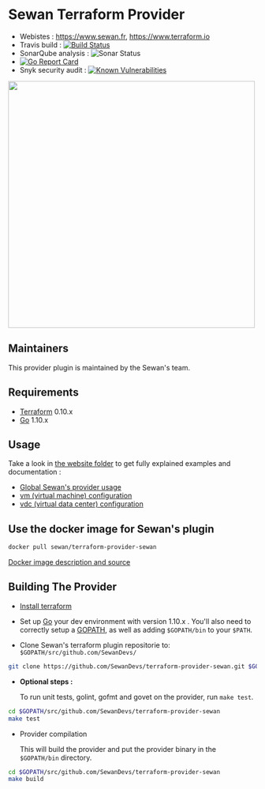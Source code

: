 Sewan Terraform Provider
========================

- Webistes : https://www.sewan.fr, https://www.terraform.io
- Travis build : [![Build Status](https://travis-ci.com/SewanDevs/terraform-provider-sewan.svg?branch=github_release)](https://travis-ci.com/SewanDevs/terraform-provider-sewan)
- SonarQube analysis : ![Sonar Status](https://sonarcloud.io/api/project_badges/measure?project=terraform-provider-sewan-key&metric=alert_status)
- [![Go Report Card](https://goreportcard.com/badge/github.com/SewanDevs/terraform-provider-sewan)](https://goreportcard.com/report/github.com/SewanDevs/terraform-provider-sewan)
- Snyk security audit :
[![Known Vulnerabilities](https://snyk.io/test/github/SewanDevs/sewan-sdk-go/badge.svg)](https://snyk.io/test/github/SewanDevs/sewan-sdk-go)

<img src="http://entreprises.smallizbeautiful.fr/logo/Sewan-Communications.jpg" width="500px">

Maintainers
-----------

This provider plugin is maintained by the Sewan's team.

Requirements
------------

-	[Terraform](https://www.terraform.io/downloads.html) 0.10.x
-	[Go](https://golang.org/doc/install) 1.10.x

Usage
---------------------

Take a look in [the website folder](https://github.com/SewanDevs/terraform-provider-sewan/blob/github_release/website/docs) to get fully explained examples and documentation :
- [Global Sewan's provider usage](https://github.com/SewanDevs/terraform-provider-sewan/blob/github_release/website/docs/index.html.markdown)
- [vm (virtual machine) configuration](https://github.com/SewanDevs/terraform-provider-sewan/blob/github_release/website/docs/r/vm.html.md)
- [vdc (virtual data center) configuration](https://github.com/SewanDevs/terraform-provider-sewan/blob/github_release/website/docs/r/vdc.html.md)

Use the docker image for Sewan's plugin
---------------------------

```sh
docker pull sewan/terraform-provider-sewan
```

[Docker image description and source](https://hub.docker.com/r/sewan/terraform-provider-sewan/)


Building The Provider
---------------------
* [Install terraform](https://www.terraform.io/intro/getting-started/install.html)

* Set up [Go](http://www.golang.org) your dev environment with version 1.10.x . You'll also need to correctly setup a [GOPATH](http://golang.org/doc/code.html#GOPATH), as well as adding `$GOPATH/bin` to your `$PATH`.

* Clone Sewan's terraform plugin repositorie to: `$GOPATH/src/github.com/SewanDevs/`
```sh
git clone https://github.com/SewanDevs/terraform-provider-sewan.git $GOPATH/src/github.com/SewanDevs/terraform-provider-sewan
```

* **Optional steps :**

  To run unit tests, golint, gofmt and govet on the provider, run `make test`.
```sh
cd $GOPATH/src/github.com/SewanDevs/terraform-provider-sewan
make test
```

* Provider compilation

  This will build the provider and put the provider binary in the `$GOPATH/bin` directory.
```sh
cd $GOPATH/src/github.com/SewanDevs/terraform-provider-sewan
make build
```
